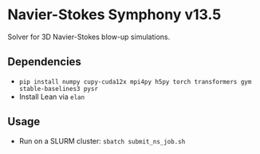 # Navier-Stokes Symphony v13.5
Solver for 3D Navier-Stokes blow-up simulations.
## Dependencies
- `pip install numpy cupy-cuda12x mpi4py h5py torch transformers gym stable-baselines3 pysr`
- Install Lean via `elan`
## Usage
- Run on a SLURM cluster: `sbatch submit_ns_job.sh`
